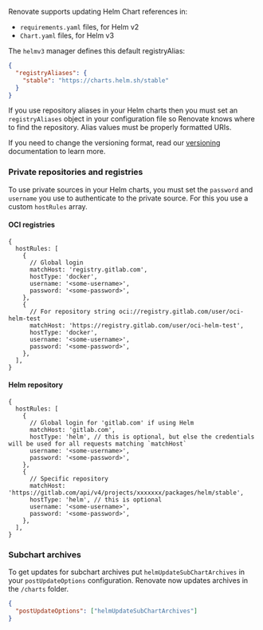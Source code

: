 Renovate supports updating Helm Chart references in:

- `requirements.yaml` files, for Helm v2
- `Chart.yaml` files, for Helm v3

The `helmv3` manager defines this default registryAlias:

```json
{
  "registryAliases": {
    "stable": "https://charts.helm.sh/stable"
  }
}
```

If you use repository aliases in your Helm charts then you must set an `registryAliases` object in your configuration file so Renovate knows where to find the repository.
Alias values must be properly formatted URIs.

If you need to change the versioning format, read our [versioning](https://docs.renovatebot.com/modules/versioning/) documentation to learn more.

### Private repositories and registries

To use private sources in your Helm charts, you must set the `password` and `username` you use to authenticate to the private source.
For this you use a custom `hostRules` array.

#### OCI registries

```json5
{
  hostRules: [
    {
      // Global login
      matchHost: 'registry.gitlab.com',
      hostType: 'docker',
      username: '<some-username>',
      password: '<some-password>',
    },
    {
      // For repository string oci://registry.gitlab.com/user/oci-helm-test
      matchHost: 'https://registry.gitlab.com/user/oci-helm-test',
      hostType: 'docker',
      username: '<some-username>',
      password: '<some-password>',
    },
  ],
}
```

#### Helm repository

```json5
{
  hostRules: [
    {
      // Global login for 'gitlab.com' if using Helm
      matchHost: 'gitlab.com',
      hostType: 'helm', // this is optional, but else the credentials will be used for all requests matching `matchHost`
      username: '<some-username>',
      password: '<some-password>',
    },
    {
      // Specific repository
      matchHost: 'https://gitlab.com/api/v4/projects/xxxxxxx/packages/helm/stable',
      hostType: 'helm', // this is optional
      username: '<some-username>',
      password: '<some-password>',
    },
  ],
}
```

### Subchart archives

To get updates for subchart archives put `helmUpdateSubChartArchives` in your `postUpdateOptions` configuration.
Renovate now updates archives in the `/charts` folder.

```json
{
  "postUpdateOptions": ["helmUpdateSubChartArchives"]
}
```
